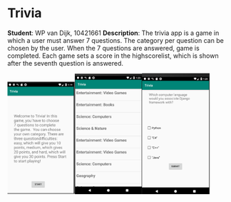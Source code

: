 # Trivia
**Student**: WP van Dijk, 10421661
**Description**: The trivia app is a game in which a user must answer 7 questions. The category per question can be chosen by the user. 
When the 7 questions are answered, game is completed. Each game sets a score in the highscorelist, which is shown after the seventh 
question is answered.

<img src="https://github.com/MyBunzor/Trivia/blob/master/docs/TriviaStart.png" width="30%" height="30%"/><img
src="https://github.com/MyBunzor/Trivia/blob/master/docs/TriviaCategories.png" width="30%" height="25%"/><img 
src="https://github.com/MyBunzor/Trivia/blob/master/docs/TriviaMultipleQuestion.png" width="30%" height="30%"/>

